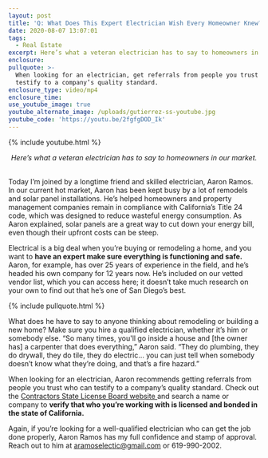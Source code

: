 ```yaml
---
layout: post
title: 'Q: What Does This Expert Electrician Wish Every Homeowner Knew?'
date: 2020-08-07 13:07:01
tags:
  - Real Estate
excerpt: Here’s what a veteran electrician has to say to homeowners in our market.
enclosure:
pullquote: >-
  When looking for an electrician, get referrals from people you trust who can
  testify to a company’s quality standard.
enclosure_type: video/mp4
enclosure_time:
use_youtube_image: true
youtube_alternate_image: /uploads/gutierrez-ss-youtube.jpg
youtube_code: 'https://youtu.be/2fgfgDOD_Ik'
---
```


{% include youtube.html %}

<center><em>Here&rsquo;s what a veteran electrician has to say to homeowners in our market.</em></center>

<br>Today I’m joined by a longtime friend and skilled electrician, Aaron Ramos. In our current hot market, Aaron has been kept busy by a lot of remodels and solar panel installations. He’s helped homeowners and property management companies remain in compliance with California’s Title 24 code, which was designed to reduce wasteful energy consumption. As Aaron explained, solar panels are a great way to cut down your energy bill, even though their upfront costs can be steep. &nbsp;

Electrical is a big deal when you’re buying or remodeling a home, and you want to **have an expert make sure everything is functioning and safe.** Aaron, for example, has over 25 years of experience in the field, and he’s headed his own company for 12 years now. He’s included on our vetted vendor list, which you can access here; it doesn’t take much research on your own to find out that he’s one of San Diego’s best.&nbsp;

{% include pullquote.html %}

What does he have to say to anyone thinking about remodeling or building a new home? Make sure you hire a qualified electrician, whether it’s him or somebody else. “So many times, you'll go inside a house and \[the owner has\] a carpenter that does everything,” Aaron said. “They do plumbing, they do drywall, they do tile, they do electric… you can just tell when somebody doesn’t know what they’re doing, and that’s a fire hazard.”&nbsp;

When looking for an electrician, Aaron recommends getting referrals from people you trust who can testify to a company’s quality standard. Check out the <u><a target="_blank" rel="noopener" href="https://www.cslb.ca.gov/">Contractors State License Board website</a> </u>and search a name or company to **verify that who you’re working with is licensed and bonded in the state of California.&nbsp;**

Again, if you’re looking for a well-qualified electrician who can get the job done properly, Aaron Ramos has my full confidence and stamp of approval. Reach out to him at [aramoselectic@gmail.com](mailto:aramoselectic@gmail.com) or 619-990-2002.&nbsp;